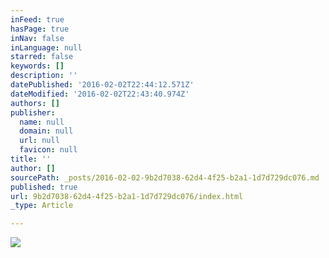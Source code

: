 ```yaml
---
inFeed: true
hasPage: true
inNav: false
inLanguage: null
starred: false
keywords: []
description: ''
datePublished: '2016-02-02T22:44:12.571Z'
dateModified: '2016-02-02T22:43:40.974Z'
authors: []
publisher:
  name: null
  domain: null
  url: null
  favicon: null
title: ''
author: []
sourcePath: _posts/2016-02-02-9b2d7038-62d4-4f25-b2a1-1d7d729dc076.md
published: true
url: 9b2d7038-62d4-4f25-b2a1-1d7d729dc076/index.html
_type: Article

---
```

![](https://the-grid-user-content.s3-us-west-2.amazonaws.com/7f8b4461-f46a-4047-82bb-4b086f7dd225.jpg)